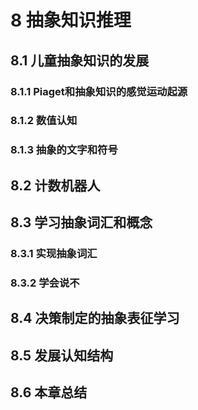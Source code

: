 # 8 抽象知识推理
## 8.1 儿童抽象知识的发展
### 8.1.1 Piaget和抽象知识的感觉运动起源
### 8.1.2 数值认知
### 8.1.3 抽象的文字和符号
## 8.2 计数机器人
## 8.3 学习抽象词汇和概念
### 8.3.1 实现抽象词汇
### 8.3.2 学会说不
## 8.4 决策制定的抽象表征学习
## 8.5 发展认知结构
## 8.6 本章总结